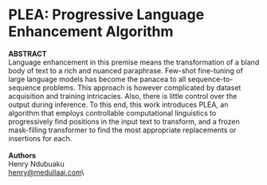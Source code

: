 # PLEA: Progressive Language Enhancement Algorithm

**ABSTRACT**\
Language enhancement in this premise means the transformation of a bland body of text to a rich and nuanced paraphrase. Few-shot fine-tuning of large language models has become the panacea to all sequence-to-sequence problems. This approach is however complicated by dataset acquisition and training intricacies. Also, there is little control over the output during inference. To this end, this work introduces PLEA, an algorithm that employs controllable computational linguistics to progressively find positions in the input text to transform, and a frozen mask-filling transformer to find the most appropriate replacements or insertions for each.\
\
**Authors**\
Henry Ndubuaku\
henry@medullaai.com\
